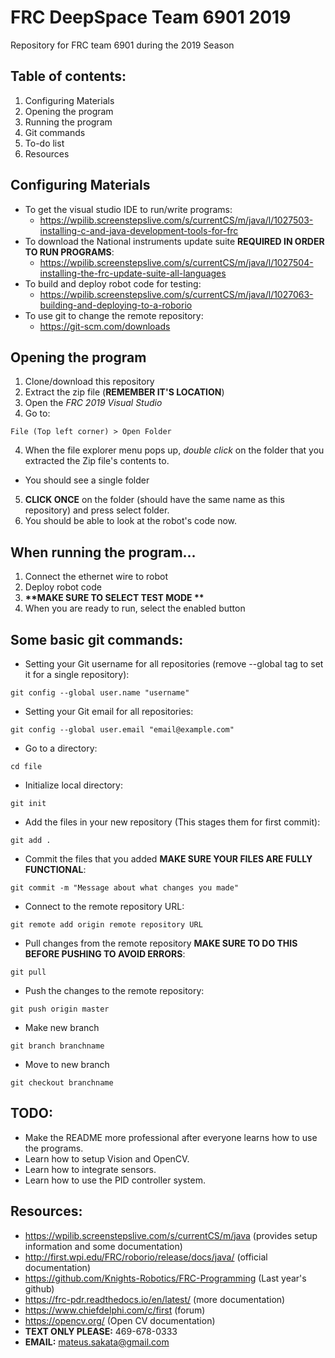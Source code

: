 # FRC DeepSpace Team 6901 2019
Repository for FRC team 6901 during the 2019 Season
## Table of contents:
1. Configuring Materials
2. Opening the program
3. Running the program
4. Git commands
5. To-do list
6. Resources

## Configuring Materials
* To get the visual studio IDE to run/write programs:
  * https://wpilib.screenstepslive.com/s/currentCS/m/java/l/1027503-installing-c-and-java-development-tools-for-frc
* To download the National instruments update suite **REQUIRED IN ORDER TO RUN PROGRAMS**:
  * https://wpilib.screenstepslive.com/s/currentCS/m/java/l/1027504-installing-the-frc-update-suite-all-languages 
* To build and deploy robot code for testing:
  * https://wpilib.screenstepslive.com/s/currentCS/m/java/l/1027063-building-and-deploying-to-a-roborio
* To use git to change the remote repository:
  * https://git-scm.com/downloads
## Opening the program
1. Clone/download this repository
2. Extract the zip file (**REMEMBER IT'S LOCATION**)
2. Open the *FRC 2019 Visual Studio*
3. Go to:
```
File (Top left corner) > Open Folder   
```
4. When the file explorer menu pops up, *double click* on the folder that you extracted the Zip file's contents to.
 * You should see a single folder
5. **CLICK ONCE** on the folder (should have the same name as this repository) and press select folder.
6. You should be able to look at the robot's code now.
## When running the program...
1. Connect the ethernet wire to robot
2. Deploy robot code
3. __**MAKE SURE TO SELECT TEST MODE **__
4. When you are ready to run, select the enabled button

## Some basic git commands:

* Setting your Git username for all repositories (remove --global tag to set it for a single repository):
```
git config --global user.name "username"
```
* Setting your Git email for all repositories:
```
git config --global user.email "email@example.com"
```
* Go to a directory:
```
cd file
```
* Initialize local directory:
```
git init
```
* Add the files in your new repository (This stages them for first commit):
```
git add .
```
* Commit the files that you added **MAKE SURE YOUR FILES ARE FULLY FUNCTIONAL**:
```
git commit -m "Message about what changes you made"
```
* Connect to the remote repository URL:
```
git remote add origin remote repository URL
```
* Pull changes from the remote repository **MAKE SURE TO DO THIS BEFORE PUSHING TO AVOID ERRORS**:
```
git pull
```
* Push the changes to the remote repository: 
```
git push origin master
```
* Make new branch 
```
git branch branchname
```
* Move to new branch 
```
git checkout branchname
```

## TODO: 
* Make the README more professional after everyone learns how to use the programs.
* Learn how to setup Vision and OpenCV.
* Learn how to integrate sensors.
* Learn how to use the PID controller system.

## Resources:

* https://wpilib.screenstepslive.com/s/currentCS/m/java (provides setup information and some documentation)
* http://first.wpi.edu/FRC/roborio/release/docs/java/ (official documentation)
* https://github.com/Knights-Robotics/FRC-Programming (Last year's github)
* https://frc-pdr.readthedocs.io/en/latest/ (more documentation)
* https://www.chiefdelphi.com/c/first (forum)
* https://opencv.org/ (Open CV documentation)
* **TEXT ONLY PLEASE:** 469-678-0333
* **EMAIL:** mateus.sakata@gmail.com 

